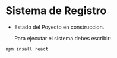 <h1>Sistema de Registro</h1>

- Estado del Poyecto en construccion.

  Para ejecutar el sistema debes escribir:
  
```npm insall react```
